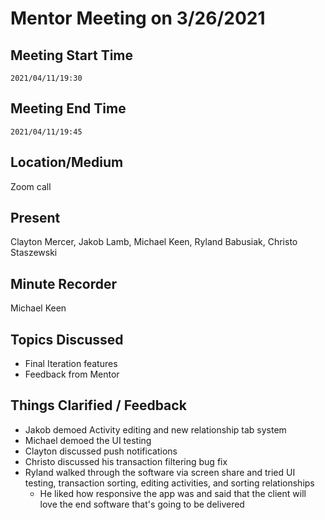 # Mentor Meeting on 3/26/2021

## Meeting Start Time

`2021/04/11/19:30`

## Meeting End Time

`2021/04/11/19:45`

## Location/Medium

Zoom call

## Present

Clayton Mercer, Jakob Lamb, Michael Keen, Ryland Babusiak, Christo Staszewski

## Minute Recorder

Michael Keen

## Topics Discussed
- Final Iteration features
- Feedback from Mentor

## Things Clarified / Feedback

- Jakob demoed Activity editing and new relationship tab system
- Michael demoed the UI testing
- Clayton discussed push notifications
- Christo discussed his transaction filtering bug fix
- Ryland walked through the software via screen share and tried UI testing, transaction sorting, editing activities, and sorting relationships
    - He liked how responsive the app was and said that the client will love the end software that's going to be delivered